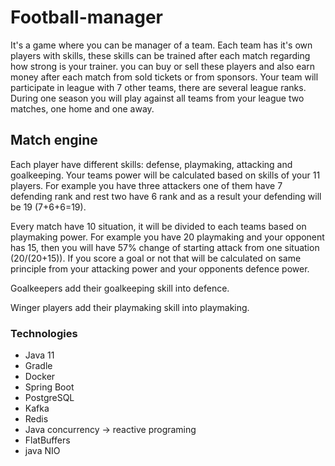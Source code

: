 # Football-manager

It's a game where you can be manager of a team. Each team has it's own players with skills, 
these skills can be trained after each match regarding how strong is your trainer. 
you can buy or sell these players and also earn money after each match 
from sold tickets or from sponsors.
Your team will participate in league with 7 other teams, there are several league ranks.
During one season you will play against all teams from your league two matches, one home
and one away.

## Match engine

Each player have different skills: defense, playmaking, attacking and goalkeeping.
Your teams power will be calculated based on skills of your 11 players.
For example you have three attackers one of them have 7 defending rank and rest
two have 6 rank and as a result your defending will be 19 (7+6+6=19).

Every match have 10 situation, it will be divided to each teams based
on playmaking power. For example you have 20 playmaking and your opponent has 15,
then you will have 57% change of starting attack from one situation (20/(20+15)).
If you score a goal or not that will be calculated on same principle from your attacking
power and your opponents defence power.

Goalkeepers add their goalkeeping skill into defence. 

Winger players add their playmaking skill into playmaking.

### Technologies
- Java 11
- Gradle
- Docker
- Spring Boot
- PostgreSQL
- Kafka
- Redis
- Java concurrency -> reactive programing
- FlatBuffers
- java NIO
